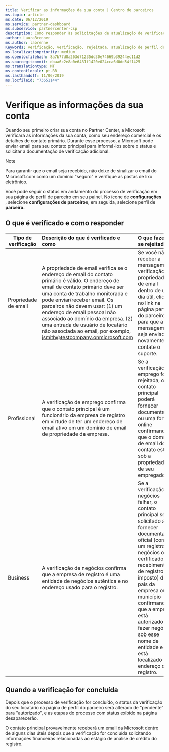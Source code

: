 ```yaml
---
title: Verificar as informações da sua conta | Centro de parceiros
ms.topic: article
ms.date: 06/12/2019
ms.service: partner-dashboard
ms.subservice: partnercenter-csp
description: Como responder às solicitações de atualização de verificação da Microsoft
author: LauraBrenner
ms.author: labrenne
Keywords: verificação, verificação, rejeitada, atualização de perfil de parceiro
ms.localizationpriority: medium
ms.openlocfilehash: 8a7b77d8a263d71235dd30e74669b39244ec11d2
ms.sourcegitcommit: dbaa6c2e8a0e6431f1420e024cca6d0dd54f1425
ms.translationtype: MT
ms.contentlocale: pt-BR
ms.lasthandoff: 11/06/2019
ms.locfileid: "73651144"
---
```

# <a name="verify-your-account-information"></a>Verifique as informações da sua conta

Quando seu primeiro criar sua conta no Partner Center, a Microsoft verificará as informações da sua conta, como seu endereço comercial e os detalhes de contato primário. Durante esse processo, a Microsoft pode enviar email para seu contato principal para informá-los sobre o status e solicitar a documentação de verificação adicional. 

>[!Note]
>Para garantir que o email seja recebido, não deixe de sinalizar o email do Microsoft.com como um domínio "seguro" e verifique as pastas de lixo eletrônico.

Você pode seguir o status em andamento do processo de verificação em sua página de perfil de parceiro em seu painel. No ícone de **configurações** , selecione **configurações de parceiro**e, em seguida, selecione perfil de **parceiro.**

## <a name="what-is-verified-and-how-to-respond"></a>O que é verificado e como responder

|**Tipo de verificação**   |**Descrição do que é verificado e como**   |**O que fazer se rejeitado**   |
|----------------------------|:-----------------------------------|:--------------------------------------|
|Propriedade de email   |A propriedade de email verifica se o endereço de email do contato primário é válido.  O endereço de email de contato primário deve ser uma conta de trabalho monitorada e pode enviar/receber email.  Os parceiros não devem usar: (1) um endereço de email pessoal não associado ao domínio da empresa. (2) uma entrada de usuário de locatário não associada ao email, por exemplo, jsmith@testcompany.onmicrosoft.com   |Se você não receber a mensagem de verificação de propriedade de email dentro de um dia útil, clique no link na página perfil do parceiro para que a mensagem seja enviada novamente ou contate o suporte.|
|Profissional |A verificação de emprego confirma que o contato principal é um funcionário da empresa de registro em virtude de ter um endereço de email ativo em um domínio de email de propriedade da empresa.|Se a verificação de emprego for rejeitada, o contato principal poderá fornecer documentação ou uma fonte online confirmando que o domínio de email do contato está sob a propriedade de seu empregador.|
|Business   |A verificação de negócios confirma que a empresa de registro é uma entidade de negócios autêntica e no endereço usado para o registro.|Se a verificação de negócios falhar, o contato principal será solicitado a fornecer documentação oficial (como um registro de negócios ou certificado ou recebimento de registro de imposto) do país da empresa ou do município confirmando que a empresa está autorizado a fazer negócios sob esse nome de entidade e está localizado no endereço de registro.|

## <a name="when-verification-concludes"></a>Quando a verificação for concluída

Depois que o processo de verificação for concluído, o status da verificação do seu locatário na página de perfil do parceiro será alterado de "pendente" para "autorizado", e as etapas do processo com status exibido na página desaparecerão.

O contato principal provavelmente receberá um email da Microsoft dentro de alguns dias úteis depois que a verificação for concluída solicitando informações financeiras relacionadas ao estágio de análise de crédito do registro.